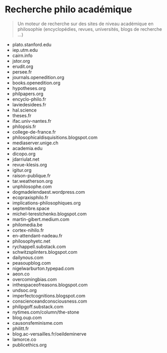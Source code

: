 # Recherche philo académique

> Un moteur de recherche sur des sites de niveau académique en philosophie (encyclopédies, revues, universités, blogs de recherche …)

- plato.stanford.edu
- iep.utm.edu
- cairn.info
- jstor.org
- erudit.org
- persee.fr
- journals.openedition.org
- books.openedition.org
- hypotheses.org
- philpapers.org
- encyclo-philo.fr
- laviedesidees.fr
- hal.science
- theses.fr
- ifac.univ-nantes.fr
- philopsis.fr
- college-de-france.fr
- philosophicaldisquisitions.blogspot.com
- mediaserver.unige.ch
- academia.edu
- dicopo.org
- jdarriulat.net
- revue-klesis.org
- igitur.org
- raison-publique.fr
- tar.weatherson.org
- unphilosophe.com
- dogmadelendaest.wordpress.com
- ecopraxisphilo.fr
- implications-philosophiques.org
- septembre.space
- michel-terestchenko.blogspot.com
- martin-gibert.medium.com
- philomedia.be
- cortex-nihilo.fr
- en-attendant-nadeau.fr
- philosophyetc.net
- rychappell.substack.com
- schwitzsplinters.blogspot.com
- dailynous.com
- peasoupblog.com
- nigelwarburton.typepad.com
- aeon.co
- overcomingbias.com
- inthespaceofreasons.blogspot.com
- undsoc.org
- imperfectcognitions.blogspot.com
- conscienceandconsciousness.com
- philipgoff.substack.com
- nytimes.com/column/the-stone
- blog.oup.com
- causonsfeminisme.com
- philitt.fr
- blog.ac-versailles.fr/oeildeminerve
- lamorce.co
- publicethics.org